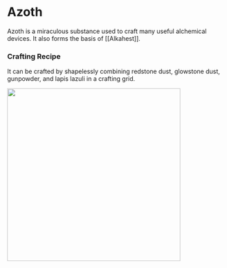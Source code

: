 # Azoth
Azoth is a miraculous substance used to craft many useful alchemical devices. It also forms the basis of [[Alkahest]].

### Crafting Recipe

It can be crafted by shapelessly combining redstone dust, glowstone dust, gunpowder, and lapis lazuli in a crafting grid.

<img src="https://github.com/Cumulus-Mods/Art-of-Alchemy/wiki/images/recipes/azoth.png" width="400px" />